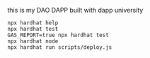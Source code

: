 this is my DAO DAPP built with dapp university 

```shell
npx hardhat help
npx hardhat test
GAS_REPORT=true npx hardhat test
npx hardhat node
npx hardhat run scripts/deploy.js
```
